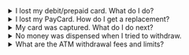 <details>
  <summary>I lost my debit/prepaid card. What do I do?</summary>
  For lost or stolen cards, you need to immediately call our Contact Center hotline at (02) 88-700-700 for your account security. Our bank officers will guide you with the process, including how to get a replacement card. You may also visit any Metrobank branch should you wish to replace the card.
</details>

<details>
  <summary>I lost my PayCard. How do I get a replacement?</summary>
  Inform your company regarding your lost PayCard and you will be issued a replacement card immediately. Your company will then inform Metrobank about the lost card and to transfer all the remaining balance to the new PayCard.
</details>

<details>
  <summary>My card was captured. What do I do next?</summary>
  If your card has been captured by one of our ATM terminals, you may coordinate immediately with the branch where the ATM is located. For ATM terminals outside of any of our branches, you need to call our Contact Center hotline at (02) 88-700-700 or email [customercare@metrobank.com.ph](mailto:customercare@metrobank.com.ph) for assistance.
</details>

<details>
  <summary>No money was dispensed when I tried to withdraw.</summary>
  Please monitor your bank account within 24 hours for your balance to be updated. Otherwise, call our Contact Center at (02) 88-700-700 or email the Customer Service Team: [customercare@metrobank.com.ph](mailto:customercare@metrobank.com.ph).
</details>

<details>
  <summary>What are the ATM withdrawal fees and limits?</summary>
  See our ATM fees below:

  Metrobank
    Balance inquiry and withdrawal -- Free

  PSBank
    Balance inquiry -- Free
    Withdrawal -- PHP 7.50
  
  Other cards
    - Balance inquiry -- PHP 2.00
    - Withdrawal -- PHP 18.00
  - **International cards**
    - Balance inquiry -- USD 1.00
    - Withdrawal -- USD 3.50
  - **Withdrawal limit**
    - The limit per withdrawal is PHP 10,000. The maximum limit in total withdrawals per day is PHP 50,000.
  Call our Contact Center at (02) 88-700-700 should you need to adjust your withdrawal limit.
</details>
